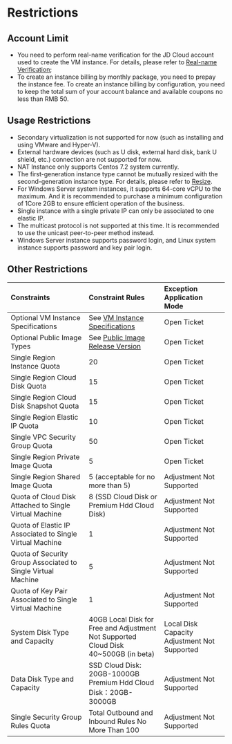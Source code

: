 # Restrictions

## Account Limit
* You need to perform real-name verification for the JD Cloud account used to create the VM instance. For details, please refer to [Real-name Verification](http://docs.jdcloud.com/en/real-name-verification/real-name-verification);
* To create an instance billing by monthly package, you need to prepay the instance fee. To create an instance billing by configuration, you need to keep the total sum of your account balance and available coupons no less than RMB 50.

## Usage Restrictions
* Secondary virtualization is not supported for now (such as installing and using VMware and Hyper-V).
* External hardware devices (such as U disk, external hard disk, bank U shield, etc.) connection are not supported for now.
* NAT Instance only supports Centos 7.2 system currently.
* The first-generation instance type cannot be mutually resized with the second-generation instance type. For details, please refer to [Resize](http://docs.jdcloud.com/cn/virtual-machines/resize-instance).
* For Windows Server system instances, it supports 64-core vCPU to the maximum. And it is recommended to purchase a minimum configuration of 1Core 2GB to ensure efficient operation of the business.
* Single instance with a single private IP can only be associated to one elastic IP.
* The multicast protocol is not supported at this time. It is recommended to use the unicast peer-to-peer method instead.
* Windows Server instance supports password login, and Linux system instance supports password and key pair login.

## Other Restrictions
Constraints|Constraint Rules|Exception Application Mode   
:---|:---|:---     
Optional VM Instance Specifications|See [VM Instance Specifications](https://docs.jdcloud.com/en/virtual-machines/instance-type-family)|Open Ticket 
Optional Public Image Types|See [Public Image Release Version](https://docs.jdcloud.com/en/virtual-machines/image-type)|Open Ticket         
Single Region Instance Quota|20|Open Ticket      
Single Region Cloud Disk Quota|15|Open Ticket       
Single Region Cloud Disk Snapshot Quota|15|Open Ticket   
Single Region Elastic IP Quota|10|Open Ticket
Single VPC Security Group Quota|50|Open Ticket  
Single Region Private Image Quota|5|Open Ticket  
Single Region Shared Image Quota|5 (acceptable for no more than 5)|Adjustment Not Supported
Quota of Cloud Disk Attached to Single Virtual Machine|8 (SSD Cloud Disk or Premium Hdd Cloud Disk)|Adjustment Not Supported       
Quota of Elastic IP Associated to Single Virtual Machine |1|Adjustment Not Supported        
Quota of Security Group Associated to Single Virtual Machine|5|Adjustment Not Supported    
Quota of Key Pair Associated to Single Virtual Machine|1|Adjustment Not Supported     
System Disk Type and Capacity|40GB Local Disk for Free and Adjustment Not Supported<br>Cloud Disk 40~500GB (in beta)|Local Disk Capacity Adjustment Not Supported   
Data Disk Type and Capacity|SSD Cloud Disk: 20GB-1000GB<br> Premium Hdd Cloud Disk：20GB-3000GB|Adjustment Not Supported            
Single Security Group Rules Quota|Total Outbound and Inbound Rules No More Than 100|Adjustment Not Supported    


